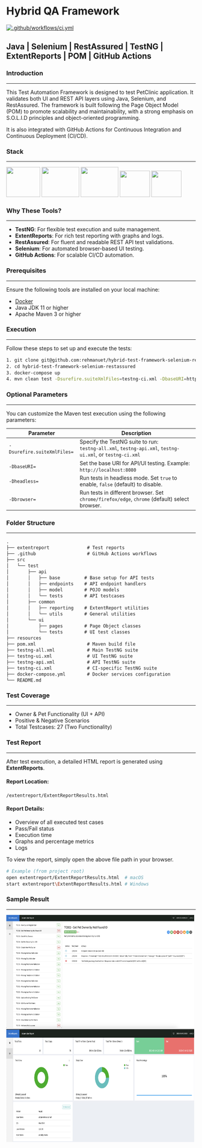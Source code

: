 # Hybrid QA Framework
[![.github/workflows/ci.yml](https://github.com/rehmanuet/hybrid-test-framework-selenium-restassured/actions/workflows/ci.yml/badge.svg)](https://github.com/rehmanuet/hybrid-test-framework-selenium-restassured/actions/workflows/ci.yml)
## Java | Selenium | RestAssured | TestNG | ExtentReports | POM | GitHub Actions

### Introduction

---------------
This Test Automation Framework is designed to test PetClinic application. It validates both UI and REST API layers using Java, Selenium, and RestAssured. The framework is built following the Page Object Model (POM) to promote scalability and maintainability, with a strong emphasis on S.O.L.I.D principles and object-oriented programming.

It is also integrated with GitHub Actions for Continuous Integration and Continuous Deployment (CI/CD).

### Stack

---------------
<p float="left"> <img src="https://www.citypng.com/public/uploads/preview/hd-java-logo-transparent-background-701751694771845zainlxmlfo.png" width="90" height="80" /> <img src="https://rest-assured.io/img/logo-transparent.png" width="100" height="80" /> <img src="https://upload.wikimedia.org/wikipedia/commons/d/d5/Selenium_Logo.png" width="100" height="80" /> <img src="https://www.extentreports.com/wp-content/uploads/2018/09/Extent_logomark_transparentbg.png" width="80" height="70" /> <img src="https://www.svgrepo.com/show/306098/githubactions.svg" width="80" height="70" /> </p>


### Why These Tools?

---------------
- **TestNG**: For flexible test execution and suite management.
- **ExtentReports**: For rich test reporting with graphs and logs.
- **RestAssured**: For fluent and readable REST API test validations.
- **Selenium**: For automated browser-based UI testing.
- **GitHub Actions**: For scalable CI/CD automation.
### Prerequisites

---------------

Ensure the following tools are installed on your local machine:

- [Docker](https://www.docker.com/)
- Java JDK 11 or higher
- Apache Maven 3 or higher

### Execution

---------------
Follow these steps to set up and execute the tests:

```bash
1. git clone git@github.com:rehmanuet/hybrid-test-framework-selenium-restassured.git
2. cd hybrid-test-framework-selenium-restassured
3. docker-compose up
4. mvn clean test -Dsurefire.suiteXmlFiles=testng-ci.xml -DbaseURI=http://localhost:8080 -Dheadless=true -Dbrowser=chrome
```
### Optional Parameters

---------------
You can customize the Maven test execution using the following parameters:

| Parameter                   | Description                                                                                                 |
|-----------------------------|-------------------------------------------------------------------------------------------------------------|
| `-Dsurefire.suiteXmlFiles=` | Specify the TestNG suite to run:<br>`testng-all.xml`, `testng-api.xml`, `testng-ui.xml`, or `testng-ci.xml` |
| `-DbaseURI=`                | Set the base URI for API/UI testing. Example: `http://localhost:8080`                                       |
| `-Dheadless=`               | Run tests in headless mode. Set `true` to enable, `false` (default) to disable.                             |
| `-Dbrowser=`                | Run tests in different browser. Set `chrome/firefox/edge`, `chrome` (default) select browser.               |

### Folder Structure

---------------

```
.
├── extentreport              # Test reports
├── .github                   # GitHub Actions workflows
├── src
│   └── test
│       ├── api
│       │   ├── base         # Base setup for API tests
│       │   ├── endpoints    # API endpoint handlers
│       │   ├── model        # POJO models
│       │   └── tests        # API testcases
│       ├── common
│       │   ├── reporting    # ExtentReport utilities
│       │   └── utils        # General utilities
│       └── ui
│           ├── pages        # Page Object classes
│           └── tests        # UI test classes
├── resources
├── pom.xml                   # Maven build file
├── testng-all.xml            # Main TestNG suite
├── testng-ui.xml             # UI TestNG suite
├── testng-api.xml            # API TestNG suite
├── testng-ci.xml             # CI-specific TestNG suite
├── docker-compose.yml        # Docker services configuration
└── README.md
```



### Test Coverage

---------------
- Owner & Pet Functionality (UI + API)
- Positive & Negative Scenarios
- Total Testcases: 27 (Two Functionality)





### Test Report

---------------
After test execution, a detailed HTML report is generated using **ExtentReports**.

#### Report Location:
`/extentreport/ExtentReportResults.html`

#### Report Details:
- Overview of all executed test cases
- Pass/Fail status
- Execution time
- Graphs and percentage metrics
- Logs

To view the report, simply open the above file path in your browser.

```bash
# Example (from project root)
open extentreport/ExtentReportResults.html  # macOS
start extentreport\ExtentReportResults.html # Windows
```
### Sample Result

---------------
<img src="https://github.com/rehmanuet/hybrid-test-framework-selenium-restassured/blob/main/instructions/testresults.png?raw=true" width="500" height="300" />
<img src="https://github.com/rehmanuet/hybrid-test-framework-selenium-restassured/blob/main/instructions/testreport.png?raw=true" width="500" height="300" />